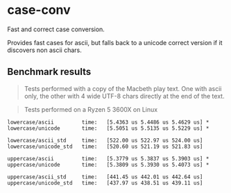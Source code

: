 # case-conv

Fast and correct case conversion.

Provides fast cases for ascii, but falls back to a unicode correct version if it discovers non ascii chars.

## Benchmark results

> Tests performed with a copy of the Macbeth play text. One with ascii only, the other with
4 wide UTF-8 chars directly at the end of the text.

> Tests performed on a Ryzen 5 3600X on Linux

```text
lowercase/ascii         time:   [5.4363 us 5.4486 us 5.4629 us] *
lowercase/unicode       time:   [5.5051 us 5.5135 us 5.5229 us] *

lowercase/ascii_std     time:   [522.00 us 522.97 us 524.00 us]
lowercase/unicode_std   time:   [520.60 us 521.19 us 521.83 us]
```

```text
uppercase/ascii         time:   [5.3779 us 5.3837 us 5.3903 us] *
uppercase/unicode       time:   [5.3809 us 5.3930 us 5.4073 us] *

uppercase/ascii_std     time:   [441.45 us 442.01 us 442.64 us]
uppercase/unicode_std   time:   [437.97 us 438.51 us 439.11 us]
```
